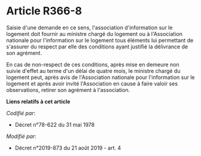 # Article R366-8

Saisie d'une demande en ce sens, l'association d'information sur le logement doit fournir au ministre chargé du logement ou à
l'Association nationale pour l'information sur le logement tous éléments lui permettant de s'assurer du respect par elle des
conditions ayant justifié la délivrance de son agrément.

En cas de non-respect de ces conditions, après mise en demeure non suivie d'effet au terme d'un délai de quatre mois, le
ministre chargé du logement peut, après avis de l'Association nationale pour l'information sur le logement et après avoir
invité l'Association en cause à faire valoir ses observations, retirer son agrément à l'association.

**Liens relatifs à cet article**

_Codifié par_:

  - Décret n°78-622 du 31 mai 1978

_Modifié par_:

  - Décret n°2019-873 du 21 août 2019 - art. 4
